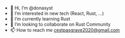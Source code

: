 - 👋 Hi, I’m @donasyst
- 👀 I’m interested in new tech (React, Rust, ...)
- 🌱 I’m currently learning Rust
- 💞️ I’m looking to collaborate on Rust Community
- 📫 How to reach me cestpasgrave2020@gmail.com

<!---
donasyst/donasyst is a ✨ special ✨ repository because its `README.md` (this file) appears on your GitHub profile.
You can click the Preview link to take a look at your changes.
--->
